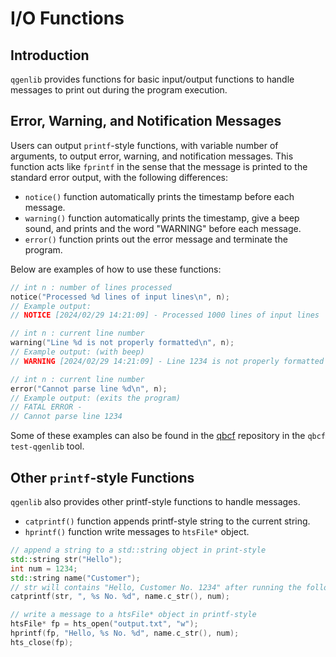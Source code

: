 # I/O Functions

## Introduction

`qgenlib` provides functions for basic input/output functions to handle messages to print out during the program execution.

## Error, Warning, and Notification Messages

Users can output `printf`-style functions, with variable number of arguments, to output error, warning, and notification messages. This function acts like `fprintf` in the sense that the message is printed to the standard error output, with the following differences:

* `notice()` function automatically prints the timestamp before each message.
* `warning()` function automatically prints the timestamp, give a beep sound, and prints and the word "WARNING" before each message.
* `error()` function prints out the error message and terminate the program.

Below are examples of how to use these functions:

```cpp
// int n : number of lines processed
notice("Processed %d lines of input lines\n", n);
// Example output: 
// NOTICE [2024/02/29 14:21:09] - Processed 1000 lines of input lines

// int n : current line number
warning("Line %d is not properly formatted\n", n);
// Example output: (with beep)
// WARNING [2024/02/29 14:21:09] - Line 1234 is not properly formatted

// int n : current line number
error("Cannot parse line %d\n", n);
// Example output: (exits the program)
// FATAL ERROR - 
// Cannot parse line 1234
```

Some of these examples can also be found in the [qbcf](https://github.com/hyunminkang/qbcf/) repository in the `qbcf test-qgenlib` tool.

## Other `printf`-style Functions

`qgenlib` also provides other printf-style functions to handle messages. 

* `catprintf()` function appends printf-style string to the current string.
* `hprintf()` function write messages to `htsFile*` object.

```cpp
// append a string to a std::string object in print-style
std::string str("Hello");
int num = 1234;
std::string name("Customer");
// str will contains "Hello, Customer No. 1234" after running the following line
catprintf(str, ", %s No. %d", name.c_str(), num); 

// write a message to a htsFile* object in printf-style
htsFile* fp = hts_open("output.txt", "w");
hprintf(fp, "Hello, %s No. %d", name.c_str(), num); 
hts_close(fp);
```